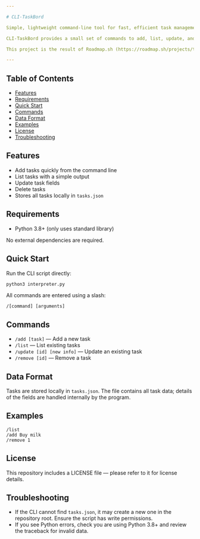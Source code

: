 ```yaml
---

# CLI-TaskBord

Simple, lightweight command-line tool for fast, efficient task management.

CLI-TaskBord provides a small set of commands to add, list, update, and remove tasks, storing them locally in a JSON file (`tasks.json`). It is intentionally minimal and depends only on the Python standard library.

This project is the result of Roadmap.sh (https://roadmap.sh/projects/task-tracker)

---
```


## Table of Contents

* [Features](#features)
* [Requirements](#requirements)
* [Quick Start](#quick-start)
* [Commands](#commands)
* [Data Format](#data-format)
* [Examples](#examples)
* [License](#license)
* [Troubleshooting](#troubleshooting)

## Features

* Add tasks quickly from the command line
* List tasks with a simple output
* Update task fields
* Delete tasks
* Stores all tasks locally in `tasks.json`

## Requirements

* Python 3.8+ (only uses standard library)



No external dependencies are required.

## Quick Start

Run the CLI script directly:

```bash
python3 interpreter.py
```

All commands are entered using a slash:

```
/[command] [arguments]
```

## Commands

* `/add [task]` — Add a new task
* `/list` — List existing tasks
* `/update [id] [new info]` — Update an existing task
* `/remove [id]` — Remove a task

## Data Format

Tasks are stored locally in `tasks.json`. The file contains all task data; details of the fields are handled internally by the program.

## Examples

```
/list
/add Buy milk
/remove 1
```

## License

This repository includes a LICENSE file — please refer to it for license details.

## Troubleshooting

* If the CLI cannot find `tasks.json`, it may create a new one in the repository root. Ensure the script has write permissions.
* If you see Python errors, check you are using Python 3.8+ and review the traceback for invalid data.



